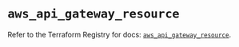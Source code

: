 # `aws_api_gateway_resource`

Refer to the Terraform Registry for docs: [`aws_api_gateway_resource`](https://registry.terraform.io/providers/hashicorp/aws/5.85.0/docs/resources/api_gateway_resource).
